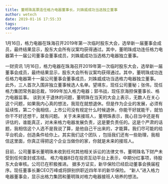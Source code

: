 ```yaml
---
title: 董明珠高票连任格力电器董事长，刘姝威成功当选独立董事
author: wetech
date: 2019-01-16 17:55:33
tags: 
categories: 
---
```

1月16日，格力电器在珠海召开2019年第一次临时股东大会，选举新一届董事会成员，最终结果显示，股东大会所有议案均获得通过。其中，董明珠成功连任格力电器第十一届公司董事会董事成员，刘姝威成功当选格力电器独立董事。
<!-- more -->
一财资讯
1月16日，格力电器在珠海召开2019年第一次临时股东大会，选举新一届董事会成员，最终结果显示，股东大会所有议案均获得通过。其中，董明珠成功连任格力电器第十一届公司董事会董事成员，刘姝威成功当选格力电器独立董事。
此外，三人首次入围非独立董事候选人名单。望靖东，现任公司董秘；张伟，现任格力集团常务副总裁，1999年加入格力电器；郭书战，现任京海担保董事长、格力电器监事。
谈到关于退休的问题，董明珠在当天的大会上表示，无数人在关心这个问题，如果我内心真的想法，我现在就想退休。但是作为企业的发展，必须有延续性，第二个我相信，上市公司没有规定什么时候退休，你能干好就能干，就怕你干不好还想干，就有问题。
关于未来接班人，董明珠表示，我心目当中还是有评估的，谁能真正，对未来格力电器发展负责，这是要负责任的。这是个严肃的话题，我相信这个人选不是我说了算，是他自己干出来的，才能算。我们尽可能的给平台机会，创造条件给你上。其实我们这个团队 ，包括我们还有一些助理，我相信这里面，你真正得把这个企业当做你的家，你就是未来的接班人。
 
 
目前，公司董事长董明珠未收到任何其他相关诉讼的法律文书，董明珠名下财产未受到任何查封或冻结。
格力电器8日在投资互动平台上表示，中期分红事项，待股东大会审核。公司已在积极推进。
据多方证实，新华保险已经启动董事会换届程序。现任董事长兼CEO万峰或将辞别供职近四年半的新华保险。
“新人”进入格力电器董事会，显示出格力集团和董明珠对格力电器接班人培养的想法。
